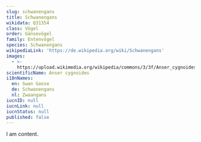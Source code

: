 ```yaml
---
slug: schwanengans
title: Schwanengans
wikidata: Q31354
class: Vögel
order: Gänsevögel
family: Entenvögel
species: Schwanengans
wikipediaLink: 'https://de.wikipedia.org/wiki/Schwanengans'
images:
  - >-
    https://upload.wikimedia.org/wikipedia/commons/3/3f/Anser_cygnoides_Qiqihar_2.jpg
scientificName: Anser cygnoides
i18nNames:
  en: Swan Goose
  de: Schwanengans
  nl: Zwaangans
iucnID: null
iucnLink: null
iucnStatus: null
published: false
---
```


I am content.
